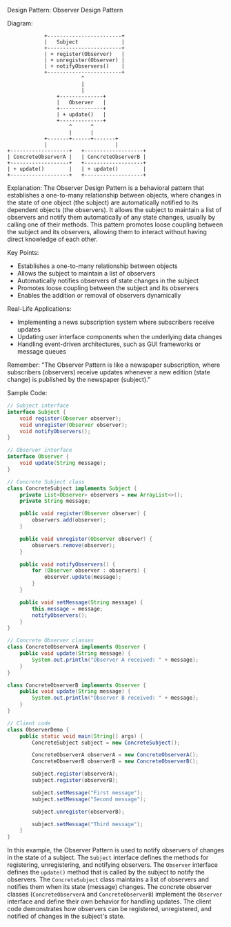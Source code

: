 Design Pattern: Observer Design Pattern

Diagram:
```
            +------------------------+
            |   Subject              |
            +------------------------+
            | + register(Observer)   |
            | + unregister(Observer) |
            | + notifyObservers()    |
            +------------------------+
                        ^
                        |
                        |
                +--------------+
                |   Observer   |
                +--------------+
                | + update()   |
                +--------------+
                    ^      ^
                    |      |
            +-------+------+-------+
            |                      |
+-------------------+   +-------------------+
| ConcreteObserverA |   | ConcreteObserverB |
+-------------------+   +-------------------+
| + update()        |   | + update()        |
+-------------------+   +-------------------+
```

Explanation:
The Observer Design Pattern is a behavioral pattern that establishes a one-to-many relationship between objects, where changes in the state of one object (the subject) are automatically notified to its dependent objects (the observers). It allows the subject to maintain a list of observers and notify them automatically of any state changes, usually by calling one of their methods. This pattern promotes loose coupling between the subject and its observers, allowing them to interact without having direct knowledge of each other.

Key Points:
- Establishes a one-to-many relationship between objects
- Allows the subject to maintain a list of observers
- Automatically notifies observers of state changes in the subject
- Promotes loose coupling between the subject and its observers
- Enables the addition or removal of observers dynamically

Real-Life Applications:
- Implementing a news subscription system where subscribers receive updates
- Updating user interface components when the underlying data changes
- Handling event-driven architectures, such as GUI frameworks or message queues

Remember:
"The Observer Pattern is like a newspaper subscription, where subscribers (observers) receive updates whenever a new edition (state change) is published by the newspaper (subject)."

Sample Code:
```java
// Subject interface
interface Subject {
    void register(Observer observer);
    void unregister(Observer observer);
    void notifyObservers();
}

// Observer interface
interface Observer {
    void update(String message);
}

// Concrete Subject class
class ConcreteSubject implements Subject {
    private List<Observer> observers = new ArrayList<>();
    private String message;

    public void register(Observer observer) {
        observers.add(observer);
    }

    public void unregister(Observer observer) {
        observers.remove(observer);
    }

    public void notifyObservers() {
        for (Observer observer : observers) {
            observer.update(message);
        }
    }

    public void setMessage(String message) {
        this.message = message;
        notifyObservers();
    }
}

// Concrete Observer classes
class ConcreteObserverA implements Observer {
    public void update(String message) {
        System.out.println("Observer A received: " + message);
    }
}

class ConcreteObserverB implements Observer {
    public void update(String message) {
        System.out.println("Observer B received: " + message);
    }
}

// Client code
class ObserverDemo {
    public static void main(String[] args) {
        ConcreteSubject subject = new ConcreteSubject();

        ConcreteObserverA observerA = new ConcreteObserverA();
        ConcreteObserverB observerB = new ConcreteObserverB();

        subject.register(observerA);
        subject.register(observerB);

        subject.setMessage("First message");
        subject.setMessage("Second message");

        subject.unregister(observerB);

        subject.setMessage("Third message");
    }
}
```

In this example, the Observer Pattern is used to notify observers of changes in the state of a subject. The `Subject` interface defines the methods for registering, unregistering, and notifying observers. The `Observer` interface defines the `update()` method that is called by the subject to notify the observers. The `ConcreteSubject` class maintains a list of observers and notifies them when its state (message) changes. The concrete observer classes (`ConcreteObserverA` and `ConcreteObserverB`) implement the `Observer` interface and define their own behavior for handling updates. The client code demonstrates how observers can be registered, unregistered, and notified of changes in the subject's state.